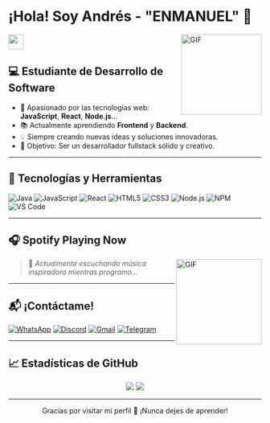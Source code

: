 # ¡Hola! Soy **Andrés - "ENMANUEL"** 🚀  
<img width="30px" src="https://media.tenor.com/images/3b388fe03da271d2674faf85eb7c3fcd/tenor.gif" />

<img align="right" alt="GIF" height="160px" src="https://media.giphy.com/media/du3J3cXyzhj75IOgvA/giphy.gif" />

## 💻 Estudiante de Desarrollo de Software

- 🔧 Apasionado por las tecnologías web: **JavaScript**, **React**, **Node.js**...
- 📚 Actualmente aprendiendo **Frontend** y **Backend**.
- 💡 Siempre creando nuevas ideas y soluciones innovadoras.
- 🎯 Objetivo: Ser un desarrollador fullstack sólido y creativo.

---

## 🚀 Tecnologías y Herramientas

![Java](https://img.shields.io/badge/Java-ED8B00?style=for-the-badge&logo=java&logoColor=white)
![JavaScript](https://img.shields.io/badge/JavaScript-F7DF1C?style=for-the-badge&logo=javascript&logoColor=000)
![React](https://img.shields.io/badge/React-20232A?style=for-the-badge&logo=react&logoColor=61DAFB)
![HTML5](https://img.shields.io/badge/HTML5-E34F26?style=for-the-badge&logo=html5&logoColor=white)
![CSS3](https://img.shields.io/badge/CSS3-1572B6?style=for-the-badge&logo=css3&logoColor=white)
![Node.js](https://img.shields.io/badge/Node.js-339933?style=for-the-badge&logo=nodedotjs&logoColor=white)
![NPM](https://img.shields.io/badge/NPM-CB3837?style=for-the-badge&logo=npm&logoColor=white)
![VS Code](https://img.shields.io/badge/VSCode-007ACC?style=for-the-badge&logo=visualstudiocode&logoColor=white)

---

## 🎧 Spotify Playing Now

<img align="right" alt="GIF" height="170px" src="https://media.giphy.com/media/J5B1Y8QZnzXXbLQIBu/giphy.gif" />

<!-- Aquí podrías usar algún widget si lo configuras con Spotify API -->
> 🎵 *Actualmente escuchando música inspiradora mientras programo...*

---

## 📬 ¡Contáctame!

[![WhatsApp](https://img.shields.io/badge/WhatsApp-25D366?style=for-the-badge&logo=whatsapp&logoColor=white)](https://wa.me/593994839872)
[![Discord](https://img.shields.io/badge/Discord-7289DA?style=for-the-badge&logo=discord&logoColor=white)](https://discord.com/users/adres12_3)
[![Gmail](https://img.shields.io/badge/Gmail-D14836?style=for-the-badge&logo=gmail&logoColor=white)](mailto:enmanuel12vasquez@gmail.com)
[![Telegram](https://img.shields.io/badge/Telegram-2CA5E0?style=for-the-badge&logo=telegram&logoColor=white)](https://t.me/WHlTH344)

---

## 📈 Estadísticas de GitHub

<div align="center">
  <img src="https://github-readme-stats.vercel.app/api?username=Bgstatic&show_icons=true&theme=react&count_private=true&hide_border=true&line_height=24" />
  <img src="https://github-readme-stats.vercel.app/api/top-langs/?username=Bgstatic&layout=compact&theme=react&hide_border=true" />
</div>

---

<p align="center">Gracias por visitar mi perfil 💙 ¡Nunca dejes de aprender!</p>
